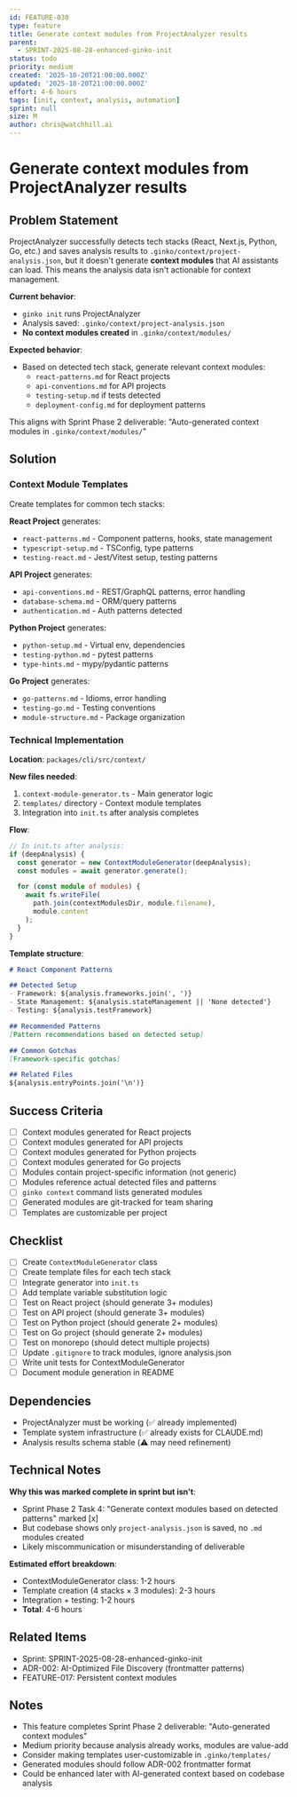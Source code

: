 ```yaml
---
id: FEATURE-030
type: feature
title: Generate context modules from ProjectAnalyzer results
parent:
  - SPRINT-2025-08-28-enhanced-ginko-init
status: todo
priority: medium
created: '2025-10-20T21:00:00.000Z'
updated: '2025-10-20T21:00:00.000Z'
effort: 4-6 hours
tags: [init, context, analysis, automation]
sprint: null
size: M
author: chris@watchhill.ai
---
```


# Generate context modules from ProjectAnalyzer results

## Problem Statement
ProjectAnalyzer successfully detects tech stacks (React, Next.js, Python, Go, etc.) and saves analysis results to `.ginko/context/project-analysis.json`, but it doesn't generate **context modules** that AI assistants can load. This means the analysis data isn't actionable for context management.

**Current behavior**:
- `ginko init` runs ProjectAnalyzer
- Analysis saved: `.ginko/context/project-analysis.json`
- **No context modules created** in `.ginko/context/modules/`

**Expected behavior**:
- Based on detected tech stack, generate relevant context modules:
  - `react-patterns.md` for React projects
  - `api-conventions.md` for API projects
  - `testing-setup.md` if tests detected
  - `deployment-config.md` for deployment patterns

This aligns with Sprint Phase 2 deliverable: "Auto-generated context modules in `.ginko/context/modules/`"

## Solution

### Context Module Templates
Create templates for common tech stacks:

**React Project** generates:
- `react-patterns.md` - Component patterns, hooks, state management
- `typescript-setup.md` - TSConfig, type patterns
- `testing-react.md` - Jest/Vitest setup, testing patterns

**API Project** generates:
- `api-conventions.md` - REST/GraphQL patterns, error handling
- `database-schema.md` - ORM/query patterns
- `authentication.md` - Auth patterns detected

**Python Project** generates:
- `python-setup.md` - Virtual env, dependencies
- `testing-python.md` - pytest patterns
- `type-hints.md` - mypy/pydantic patterns

**Go Project** generates:
- `go-patterns.md` - Idioms, error handling
- `testing-go.md` - Testing conventions
- `module-structure.md` - Package organization

### Technical Implementation

**Location**: `packages/cli/src/context/`

**New files needed**:
1. `context-module-generator.ts` - Main generator logic
2. `templates/` directory - Context module templates
3. Integration into `init.ts` after analysis completes

**Flow**:
```typescript
// In init.ts after analysis:
if (deepAnalysis) {
  const generator = new ContextModuleGenerator(deepAnalysis);
  const modules = await generator.generate();

  for (const module of modules) {
    await fs.writeFile(
      path.join(contextModulesDir, module.filename),
      module.content
    );
  }
}
```

**Template structure**:
```markdown
# React Component Patterns

## Detected Setup
- Framework: ${analysis.frameworks.join(', ')}
- State Management: ${analysis.stateManagement || 'None detected'}
- Testing: ${analysis.testFramework}

## Recommended Patterns
[Pattern recommendations based on detected setup]

## Common Gotchas
[Framework-specific gotchas]

## Related Files
${analysis.entryPoints.join('\n')}
```

## Success Criteria
- [ ] Context modules generated for React projects
- [ ] Context modules generated for API projects
- [ ] Context modules generated for Python projects
- [ ] Context modules generated for Go projects
- [ ] Modules contain project-specific information (not generic)
- [ ] Modules reference actual detected files and patterns
- [ ] `ginko context` command lists generated modules
- [ ] Generated modules are git-tracked for team sharing
- [ ] Templates are customizable per project

## Checklist
- [ ] Create `ContextModuleGenerator` class
- [ ] Create template files for each tech stack
- [ ] Integrate generator into `init.ts`
- [ ] Add template variable substitution logic
- [ ] Test on React project (should generate 3+ modules)
- [ ] Test on API project (should generate 3+ modules)
- [ ] Test on Python project (should generate 2+ modules)
- [ ] Test on Go project (should generate 2+ modules)
- [ ] Test on monorepo (should detect multiple projects)
- [ ] Update `.gitignore` to track modules, ignore analysis.json
- [ ] Write unit tests for ContextModuleGenerator
- [ ] Document module generation in README

## Dependencies
- ProjectAnalyzer must be working (✅ already implemented)
- Template system infrastructure (✅ already exists for CLAUDE.md)
- Analysis results schema stable (⚠️ may need refinement)

## Technical Notes

**Why this was marked complete in sprint but isn't**:
- Sprint Phase 2 Task 4: "Generate context modules based on detected patterns" marked [x]
- But codebase shows only `project-analysis.json` is saved, no `.md` modules created
- Likely miscommunication or misunderstanding of deliverable

**Estimated effort breakdown**:
- ContextModuleGenerator class: 1-2 hours
- Template creation (4 stacks × 3 modules): 2-3 hours
- Integration + testing: 1-2 hours
- **Total**: 4-6 hours

## Related Items
- Sprint: SPRINT-2025-08-28-enhanced-ginko-init
- ADR-002: AI-Optimized File Discovery (frontmatter patterns)
- FEATURE-017: Persistent context modules

## Notes
- This feature completes Sprint Phase 2 deliverable: "Auto-generated context modules"
- Medium priority because analysis already works, modules are value-add
- Consider making templates user-customizable in `.ginko/templates/`
- Generated modules should follow ADR-002 frontmatter format
- Could be enhanced later with AI-generated context based on codebase analysis
